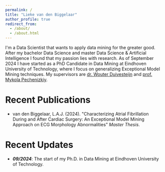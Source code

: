 ```yaml
---
permalink: /
title: "Lieke van den Biggelaar"
author_profile: true
redirect_from: 
  - /about/
  - /about.html
---
```


I'm a Data Scientist that wants to apply data mining for the greater good. After my bachelor Data Science and master Data Science & Artificial Intelligence I found that my passion lies with research. As of September 2024 I have started as a PhD Candidate in Data Mining at Eindhoven University of Technology, where I focus on generalizing Exceptional Model Mining techniques. My supervisors are [dr. Wouter Duivesteijn](https://wwwis.win.tue.nl/~wouter/) and [prof. Mykola Pechenizkiy](https://www.win.tue.nl/~mpechen/).

Recent Publications
======
- van den Biggelaar, L.A.J. (2024). &quot;Characterizing Atrial Fibrillation During and After Cardiac Surgery: An Exceptional Model Mining Approach on ECG Morphology Abnormalities&quot; <i>Master Thesis</i>.


Recent Updates
======
- ***09/2024***: The start of my Ph.D. in Data Mining at Eindhoven University of Technology.

